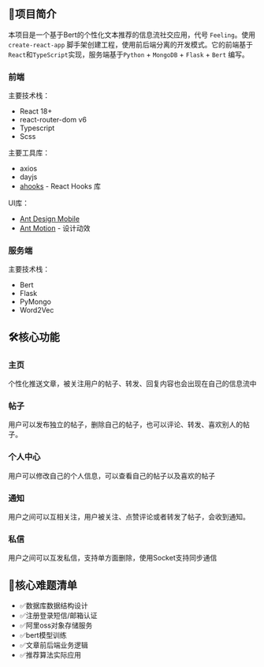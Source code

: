 ## 📖项目简介

本项目是一个基于Bert的个性化文本推荐的信息流社交应用，代号 `Feeling`。使用 `create-react-app` 脚手架创建工程，使用前后端分离的开发模式。它的前端基于`React`和`TypeScript`实现，服务端基于`Python` + `MongoDB` + `Flask` + `Bert` 编写。

### 前端

主要技术栈：

- React 18+
- react-router-dom v6
- Typescript
- Scss

主要工具库：

- axios
- dayjs
- [ahooks](https://github.com/alibaba/hooks) - React Hooks 库

UI库：

- [Ant Design Mobile](https://mobile.ant.design/)
- [Ant Motion](https://motion.ant.design/) - 设计动效

### 服务端

主要技术栈：

- Bert
- Flask
- PyMongo
- Word2Vec

## 🛠️核心功能

### 主页

个性化推送文章，被关注用户的帖子、转发、回复内容也会出现在自己的信息流中

### 帖子

用户可以发布独立的帖子，删除自己的帖子，也可以评论、转发、喜欢别人的帖子。

### 个人中心

用户可以修改自己的个人信息，可以查看自己的帖子以及喜欢的帖子

### 通知

用户之间可以互相关注，用户被关注、点赞评论或者转发了帖子，会收到通知。

### 私信

用户之间可以互发私信，支持单方面删除，使用Socket支持同步通信

## 📝核心难题清单

- ✅数据库数据结构设计
- ✅注册登录短信/邮箱认证
- ✅阿里oss对象存储服务
- ✅bert模型训练
- ✅文章前后端业务逻辑
- ✅推荐算法实际应用
